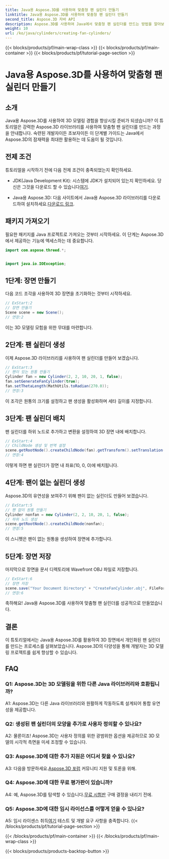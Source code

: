 ```yaml
---
title: Java용 Aspose.3D를 사용하여 맞춤형 팬 실린더 만들기
linktitle: Java용 Aspose.3D를 사용하여 맞춤형 팬 실린더 만들기
second_title: Aspose.3D 자바 API
description: Aspose.3D를 사용하여 Java에서 맞춤형 팬 실린더를 만드는 방법을 알아보세요. 손쉽게 3D 모델링 게임을 향상시켜 보세요.
weight: 10
url: /ko/java/cylinders/creating-fan-cylinders/
---
```


{{< blocks/products/pf/main-wrap-class >}}
{{< blocks/products/pf/main-container >}}
{{< blocks/products/pf/tutorial-page-section >}}

# Java용 Aspose.3D를 사용하여 맞춤형 팬 실린더 만들기

## 소개

Java용 Aspose.3D를 사용하여 3D 모델링 경험을 향상시킬 준비가 되셨습니까? 이 튜토리얼은 강력한 Aspose.3D 라이브러리를 사용하여 맞춤형 팬 실린더를 만드는 과정을 안내합니다. 숙련된 개발자이든 초보자이든 이 단계별 가이드는 Java에서 Aspose.3D의 잠재력을 최대한 활용하는 데 도움이 될 것입니다.

## 전제 조건

튜토리얼을 시작하기 전에 다음 전제 조건이 충족되었는지 확인하세요.

- JDK(Java Development Kit): 시스템에 JDK가 설치되어 있는지 확인하세요. 당신은 그것을 다운로드 할 수 있습니다[여기](https://www.oracle.com/java/technologies/javase-downloads.html).

-  Java용 Aspose.3D: 다음 사이트에서 Java용 Aspose.3D 라이브러리를 다운로드하여 설치하세요.[다운로드 링크](https://releases.aspose.com/3d/java/).

## 패키지 가져오기

필요한 패키지를 Java 프로젝트로 가져오는 것부터 시작하세요. 이 단계는 Aspose.3D에서 제공하는 기능에 액세스하는 데 중요합니다.

```java
import com.aspose.threed.*;


import java.io.IOException;
```

## 1단계: 장면 만들기

다음 코드 조각을 사용하여 3D 장면을 초기화하는 것부터 시작하세요.

```java
// ExStart:2
// 장면 만들기
Scene scene = new Scene();
// 연장:2
```

이는 3D 모델링 모험을 위한 무대를 마련합니다.

## 2단계: 팬 실린더 생성

이제 Aspose.3D 라이브러리를 사용하여 팬 실린더를 만들어 보겠습니다.

```java
// ExStart:3
// 팬이 있는 원통 만들기
Cylinder fan = new Cylinder(2, 2, 10, 20, 1, false);
fan.setGenerateFanCylinder(true);
fan.setThetaLength(MathUtils.toRadian(270.0));
// 연장:3
```

이 조각은 원통의 크기를 설정하고 팬 생성을 활성화하며 세타 길이를 지정합니다.

## 3단계: 팬 실린더 배치

팬 실린더를 하위 노드로 추가하고 변환을 설정하여 3D 장면 내에 배치합니다.

```java
// ExStart:4
// ChildNode 생성 및 번역 설정
scene.getRootNode().createChildNode(fan).getTransform().setTranslation(10, 0, 0);
// 연장:4
```

이렇게 하면 팬 실린더가 장면 내 좌표(10, 0, 0)에 배치됩니다.

## 4단계: 팬이 없는 실린더 생성

Aspose.3D의 유연성을 보여주기 위해 팬이 없는 실린더도 만들어 보겠습니다.

```java
// ExStart:5
// 팬 없이 원통 만들기
Cylinder nonfan = new Cylinder(2, 2, 10, 20, 1, false);
// 하위 노드 생성
scene.getRootNode().createChildNode(nonfan);
// 연장:5
```

이 스니펫은 팬이 없는 원통을 생성하여 장면에 추가합니다.

## 5단계: 장면 저장

마지막으로 장면을 문서 디렉토리에 Wavefront OBJ 파일로 저장합니다.

```java
// ExStart:6
// 장면 저장
scene.save("Your Document Directory" + "CreateFanCylinder.obj", FileFormat.WAVEFRONTOBJ);
// 연장:6
```

축하해요! Java용 Aspose.3D를 사용하여 맞춤형 팬 실린더를 성공적으로 만들었습니다.

## 결론

이 튜토리얼에서는 Java용 Aspose.3D를 활용하여 3D 장면에서 개인화된 팬 실린더를 만드는 프로세스를 살펴보았습니다. Aspose.3D의 다양성을 통해 개발자는 3D 모델링 프로젝트를 쉽게 향상할 수 있습니다.

## FAQ

### Q1: Aspose.3D는 3D 모델링을 위한 다른 Java 라이브러리와 호환됩니까?

A1: Aspose.3D는 다른 Java 라이브러리와 원활하게 작동하도록 설계되어 통합 유연성을 제공합니다.

### Q2: 생성된 팬 실린더의 모양을 추가로 사용자 정의할 수 있나요?

A2: 물론이죠! Aspose.3D는 사용자 정의를 위한 광범위한 옵션을 제공하므로 3D 모델의 시각적 측면을 미세 조정할 수 있습니다.

### Q3: Aspose.3D에 대한 추가 지원은 어디서 찾을 수 있나요?

 A3: 다음을 방문하세요.[Aspose.3D 포럼](https://forum.aspose.com/c/3d/18) 커뮤니티 지원 및 토론을 위해.

### Q4: Aspose.3D에 대한 무료 평가판이 있습니까?

 A4: 예, Aspose.3D를 탐색할 수 있습니다.[무료 시험판](https://releases.aspose.com/) 구매 결정을 내리기 전에.

### Q5: Aspose.3D에 대한 임시 라이선스를 어떻게 얻을 수 있나요?

 A5: 임시 라이센스 취득[여기](https://purchase.aspose.com/temporary-license/) 테스트 및 개발 요구 사항을 충족합니다.
{{< /blocks/products/pf/tutorial-page-section >}}

{{< /blocks/products/pf/main-container >}}
{{< /blocks/products/pf/main-wrap-class >}}

{{< blocks/products/products-backtop-button >}}
